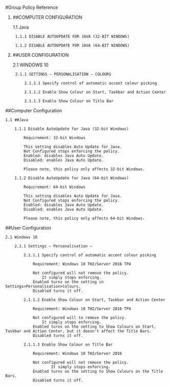 #Group Policy Reference

1. ##COMPUTER CONFIGURATION

    1.1 Java

        1.1.1 DISABLE AUTOUPDATE FOR JAVA (32-BIT WINDOWS)
    
        1.1.2 DISABLE AUTOUPDATE FOR JAVA (64-BIT WINDOWS)

2. ##USER CONFIGURATION
    
    2.1 WINDOWS 10

        2.1.1 SETTINGS – PERSONALISATION – COLOURS
        
            2.1.1.1 Specify control of automatic accent colour picking
            
            2.1.1.2 Enable Show Colour on Start, Taskbar and Action Center
            
            2.1.1.3 Enable Show Colour on Title Bar


##Computer Configuration

    1.1 ##Java
    
        1.1.1 Disable AutoUpdate for Java (32-bit Windows)
        
            Requirement: 32-bit Windows
            
            This setting disables Auto Update for Java.
            Not Configured stops enforcing the policy.
            Enabled: disables Java Auto Update.
            Disabled: enables Java Auto Update.
        
            Please note, this policy only affects 32-bit Windows.
            
        1.1.2 Disable AutoUpdate for Java (64-bit Windows)
        
            Requirement: 64-bit Windows
            
            This setting disables Auto Update for Java.
            Not Configured stops enforcing the policy.
            Enabled: disables Java Auto Update.
            Disabled: enables Java Auto Update.
            
            Please note, this policy only affects 64-bit Windows.
            
##User Configuration

    2.1 Windows 10
    
        2.1.1 Settings – Personalisation – 
        
            2.1.1.1 Specify control of automatic accent colour picking
            
                Requirement: Windows 10 TH2/Server 2016 TP4
                
                Not configured will not remove the policy. 
                    It simply stops enforcing.
                Enabled turns on the setting in Settings>Personalisation>Colours.
                Disabled turns it off.
                    
            2.1.1.2 Enable Show Colour on Start, Taskbar and Action Center
            
                Requirement: Windows 10 TH2/Server 2016 TP4
                
                Not configured will to remove the policy.
                    It simply stops enforcing.
                Enabled turns on the setting to Show Colours on Start, Taskbar and Action Center, but it doesn't affect the Title Bars.
                Disabled turns it off.
                
            2.1.1.3 Enable Show Colour on Title Bar
            
                Requirement: Windows 10 TH2/Server 2016 
                
                Not configured will not remove the policy.
                        It simply stops enforcing.
                Enabled turns on the setting to Show Colours on the Title Bars.
                Disabled turns it off.
